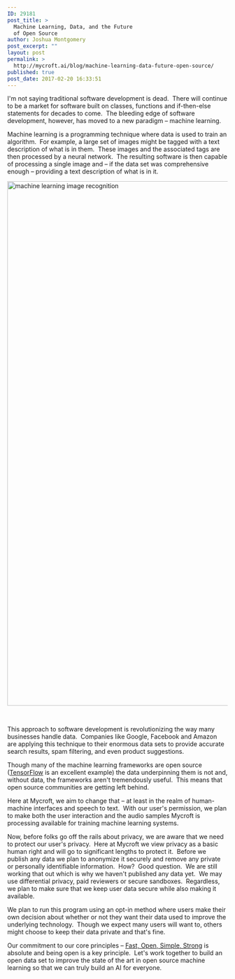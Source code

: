 ```yaml
---
ID: 29181
post_title: >
  Machine Learning, Data, and the Future
  of Open Source
author: Joshua Montgomery
post_excerpt: ""
layout: post
permalink: >
  http://mycroft.ai/blog/machine-learning-data-future-open-source/
published: true
post_date: 2017-02-20 16:33:51
---
```

I'm not saying traditional software development is dead.  There will continue to be a market for software built on classes, functions and if-then-else statements for decades to come.  The bleeding edge of software development, however, has moved to a new paradigm – machine learning.

Machine learning is a programming technique where data is used to train an algorithm.  For example, a large set of images might be tagged with a text description of what is in them.  These images and the associated tags are then processed by a neural network.  The resulting software is then capable of processing a single image and – if the data set was comprehensive enough – providing a text description of what is in it.

<img class="alignleft size-full wp-image-29182" src="https://mycroft.ai/wp-content/uploads/2017/02/machine-learning_skiing.png" alt="machine learning image recognition" width="1800" height="1200" />

&nbsp;

This approach to software development is revolutionizing the way many businesses handle data.  Companies like Google, Facebook and Amazon are applying this technique to their enormous data sets to provide accurate search results, spam filtering, and even product suggestions.

Though many of the machine learning frameworks are open source (<a href="https://www.tensorflow.org/" target="_blank" rel="noopener">TensorFlow</a> is an excellent example) the data underpinning them is not and, without data, the frameworks aren't tremendously useful.  This means that open source communities are getting left behind.

Here at Mycroft, we aim to change that – at least in the realm of human-machine interfaces and speech to text.  With our user's permission, we plan to make both the user interaction and the audio samples Mycroft is processing available for training machine learning systems.

Now, before folks go off the rails about privacy, we are aware that we need to protect our user's privacy.  Here at Mycroft we view privacy as a basic human right and will go to significant lengths to protect it.  Before we publish any data we plan to anonymize it securely and remove any private or personally identifiable information.  How?  Good question.  We are still working that out which is why we haven't published any data yet.  We may use differential privacy, paid reviewers or secure sandboxes.  Regardless, we plan to make sure that we keep user data secure while also making it available.

We plan to run this program using an opt-in method where users make their own decision about whether or not they want their data used to improve the underlying technology.  Though we expect many users will want to, others might choose to keep their data private and that's fine.

Our commitment to our core principles – <a href="https://mycroft.ai/f-o-s-s/" target="_blank" rel="noopener">Fast, Open, Simple, Strong</a> is absolute and being open is a key principle.  Let's work together to build an open data set to improve the state of the art in open source machine learning so that we can truly build an AI for everyone.

&nbsp;
